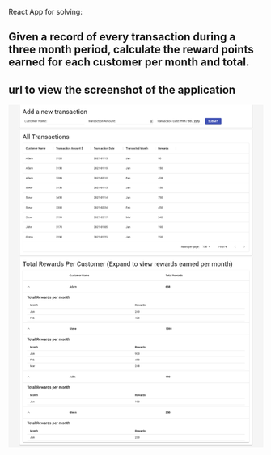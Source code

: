 React App for solving:
## Given a record of every transaction during a three month period, calculate the reward points earned for each customer per month and total. 


## url to view the screenshot of the application
![alt text](https://github.com/snehadev05/reward-points-charter-react-app/blob/6b571e512082fbcad1bd17ade4e3f10c1b8d85f8/App_screenshot.png)